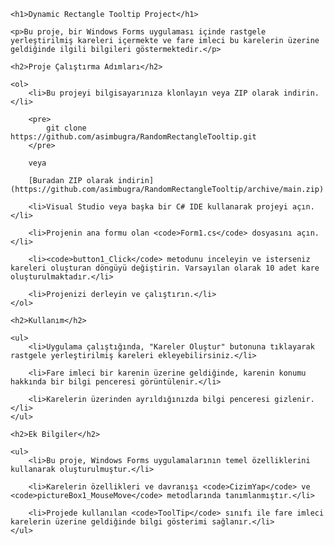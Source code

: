 <!DOCTYPE html>
<html>

<head>
    <title>Dynamic Rectangle Tooltip Project</title>
</head>

<body>

    <h1>Dynamic Rectangle Tooltip Project</h1>

    <p>Bu proje, bir Windows Forms uygulaması içinde rastgele yerleştirilmiş kareleri içermekte ve fare imleci bu karelerin üzerine geldiğinde ilgili bilgileri göstermektedir.</p>

    <h2>Proje Çalıştırma Adımları</h2>

    <ol>
        <li>Bu projeyi bilgisayarınıza klonlayın veya ZIP olarak indirin.</li>

        <pre>
            git clone https://github.com/asimbugra/RandomRectangleTooltip.git
        </pre>

        veya

        [Buradan ZIP olarak indirin](https://github.com/asimbugra/RandomRectangleTooltip/archive/main.zip)

        <li>Visual Studio veya başka bir C# IDE kullanarak projeyi açın.</li>

        <li>Projenin ana formu olan <code>Form1.cs</code> dosyasını açın.</li>

        <li><code>button1_Click</code> metodunu inceleyin ve isterseniz kareleri oluşturan döngüyü değiştirin. Varsayılan olarak 10 adet kare oluşturulmaktadır.</li>

        <li>Projenizi derleyin ve çalıştırın.</li>
    </ol>

    <h2>Kullanım</h2>

    <ul>
        <li>Uygulama çalıştığında, "Kareler Oluştur" butonuna tıklayarak rastgele yerleştirilmiş kareleri ekleyebilirsiniz.</li>

        <li>Fare imleci bir karenin üzerine geldiğinde, karenin konumu hakkında bir bilgi penceresi görüntülenir.</li>

        <li>Karelerin üzerinden ayrıldığınızda bilgi penceresi gizlenir.</li>
    </ul>

    <h2>Ek Bilgiler</h2>

    <ul>
        <li>Bu proje, Windows Forms uygulamalarının temel özelliklerini kullanarak oluşturulmuştur.</li>

        <li>Karelerin özellikleri ve davranışı <code>CizimYap</code> ve <code>pictureBox1_MouseMove</code> metodlarında tanımlanmıştır.</li>

        <li>Projede kullanılan <code>ToolTip</code> sınıfı ile fare imleci karelerin üzerine geldiğinde bilgi gösterimi sağlanır.</li>
    </ul>

</body>

</html>

